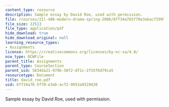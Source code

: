 ```yaml
---
content_type: resource
description: Sample essay by David Roe, used with permission.
file: /courses/21l-486-modern-drama-spring-2006/6ff34a765f70e3abacf29953a9329420_david_roe.pdf
file_size: 22513
file_type: application/pdf
hide_download: true
hide_download_original: null
learning_resource_types:
- Assignments
license: https://creativecommons.org/licenses/by-nc-sa/4.0/
ocw_type: OCWFile
parent_title: Assignments
parent_type: CourseSection
parent_uid: 5834da21-979b-50f2-df1c-2f35f6d79ca5
resourcetype: Document
title: david_roe.pdf
uid: 6ff34a76-5f70-e3ab-acf2-9953a9329420
---
```

Sample essay by David Roe, used with permission.